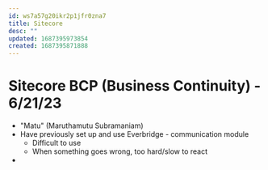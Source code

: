 ```yaml
---
id: ws7a57g20ikr2p1jfr0zna7
title: Sitecore
desc: ""
updated: 1687395973854
created: 1687395871888
---
```


# Sitecore BCP (Business Continuity) - 6/21/23

- "Matu" (Maruthamutu Subramaniam)
- Have previously set up and use Everbridge - communication module
  - Difficult to use
  - When something goes wrong, too hard/slow to react
-
